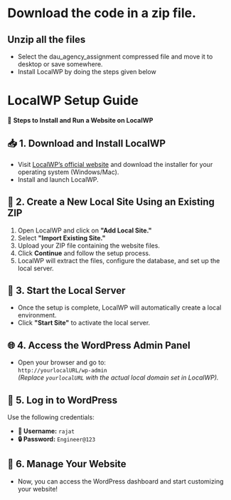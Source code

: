 
# Download the code in a zip file.
## Unzip all the files
- Select the dau_agency_assignment compressed file and move it to desktop or save somewhere.
- Install LocalWP by doing the steps given below


# LocalWP Setup Guide

🚀 **Steps to Install and Run a Website on LocalWP**

## 📥 1. Download and Install LocalWP

- Visit [LocalWP’s official website](https://localwp.com/) and download the installer for your operating system (Windows/Mac).
- Install and launch LocalWP.

## 📂 2. Create a New Local Site Using an Existing ZIP

1. Open LocalWP and click on **"Add Local Site."**
2. Select **"Import Existing Site."**
3. Upload your ZIP file containing the website files.
4. Click **Continue** and follow the setup process.
5. LocalWP will extract the files, configure the database, and set up the local server.

## 🔧 3. Start the Local Server

- Once the setup is complete, LocalWP will automatically create a local environment.
- Click **"Start Site"** to activate the local server.

## 🌐 4. Access the WordPress Admin Panel

- Open your browser and go to:  
  `http://yourlocalURL/wp-admin`  
  _(Replace `yourlocalURL` with the actual local domain set in LocalWP)._  

## 🔑 5. Log in to WordPress

Use the following credentials:

- **👤 Username:** `rajat`
- **🔒 Password:** `Engineer@123`

## 🎨 6. Manage Your Website

- Now, you can access the WordPress dashboard and start customizing your website!
